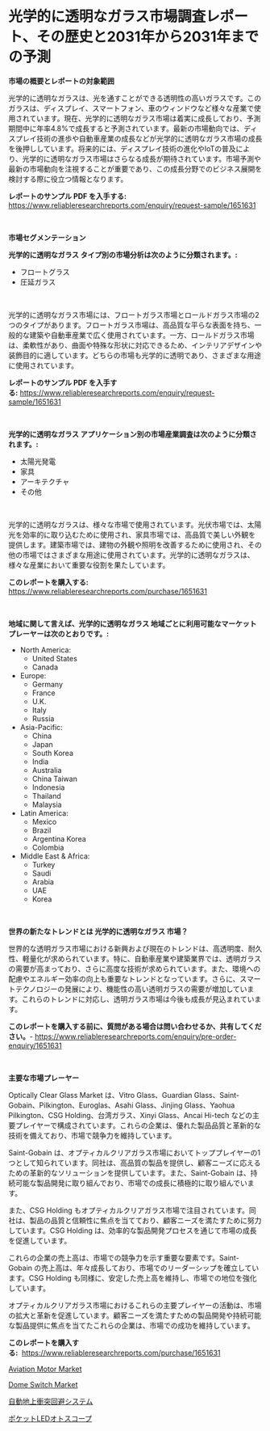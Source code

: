 <p><h1>光学的に透明なガラス市場調査レポート、その歴史と2031年から2031年までの予測</h1></p><p><strong>市場の概要とレポートの対象範囲</strong></p>
<p><p>光学的に透明なガラスは、光を通すことができる透明性の高いガラスです。このガラスは、ディスプレイ、スマートフォン、車のウィンドウなど様々な産業で使用されています。現在、光学的に透明なガラス市場は着実に成長しており、予測期間中に年率4.8%で成長すると予測されています。最新の市場動向では、ディスプレイ技術の進歩や自動車産業の成長などが光学的に透明なガラス市場の成長を後押ししています。将来的には、ディスプレイ技術の進化やIoTの普及により、光学的に透明なガラス市場はさらなる成長が期待されています。市場予測や最新の市場動向を注視することが重要であり、この成長分野でのビジネス展開を検討する際に役立つ情報となります。</p></p>
<p><strong>レポートのサンプル PDF を入手する:</strong> <a href="https://www.reliableresearchreports.com/enquiry/request-sample/1651631">https://www.reliableresearchreports.com/enquiry/request-sample/1651631</a></p>
<p>&nbsp;</p>
<p><strong>市場セグメンテーション</strong></p>
<p><strong>光学的に透明なガラス タイプ別の市場分析は次のように分類されます。:</strong></p>
<p><ul><li>フロートグラス</li><li>圧延ガラス</li></ul></p>
<p>&nbsp;</p>
<p><p>光学的に透明なガラス市場には、フロートガラス市場とロールドガラス市場の2つのタイプがあります。フロートガラス市場は、高品質な平らな表面を持ち、一般的な建築や自動車産業で広く使用されています。一方、ロールドガラス市場は、柔軟性があり、曲面や特殊な形状に対応できるため、インテリアデザインや装飾目的に適しています。どちらの市場も光学的に透明であり、さまざまな用途に使用されています。</p></p>
<p><strong>レポートのサンプル PDF を入手する:</strong>&nbsp;<a href="https://www.reliableresearchreports.com/enquiry/request-sample/1651631">https://www.reliableresearchreports.com/enquiry/request-sample/1651631</a></p>
<p>&nbsp;</p>
<p><strong> 光学的に透明なガラス アプリケーション別の市場産業調査は次のように分類されます。:</strong></p>
<p><ul><li>太陽光発電</li><li>家具</li><li>アーキテクチャ</li><li>その他</li></ul></p>
<p>&nbsp;</p>
<p><p>光学的に透明なガラスは、様々な市場で使用されています。光伏市場では、太陽光を効率的に取り込むために使用され、家具市場では、高品質で美しい外観を提供します。建築市場では、建物の外観や照明を改善するために使用され、その他の市場ではさまざまな用途に使用されています。光学的に透明なガラスは、様々な産業において重要な役割を果たしています。</p></p>
<p><strong>このレポートを購入する:</strong>&nbsp; <a href="https://www.reliableresearchreports.com/purchase/1651631">https://www.reliableresearchreports.com/purchase/1651631</a></p>
<p>&nbsp;</p>
<p><strong>地域に関して言えば、光学的に透明なガラス 地域ごとに利用可能なマーケットプレーヤーは次のとおりです。:</strong></p>
<p><ul>
    <li>
        North America:
        <ul>
            <li>United States</li>
            <li>Canada</li>
        </ul>
    </li>
    <li>
        Europe:
        <ul>
            <li>Germany</li>
            <li>France</li>
            <li>U.K.</li>
            <li>Italy</li>
            <li>Russia</li>
        </ul>
    </li>
    <li>
        Asia-Pacific:
        <ul>
            <li>China</li>
            <li>Japan</li>
            <li>South Korea</li>
            <li>India</li>
            <li>Australia</li>
            <li>China Taiwan</li>
            <li>Indonesia</li>
            <li>Thailand</li>
            <li>Malaysia</li>
        </ul>
    </li>
    <li>
        Latin America:
        <ul>
            <li>Mexico</li>
            <li>Brazil</li>
            <li>Argentina Korea</li>
            <li>Colombia</li>
        </ul>
    </li>
    <li>
        Middle East & Africa:
        <ul>
            <li>Turkey</li>
            <li>Saudi</li>
            <li>Arabia</li>
            <li>UAE</li>
            <li>Korea</li>
        </ul>
    </li>
    </ul></p>
<p>&nbsp;</p>
<p><strong>世界の新たなトレンドとは 光学的に透明なガラス 市場？</strong></p>
<p><p>世界的な透明ガラス市場における新興および現在のトレンドは、高透明度、耐久性、軽量化が求められています。特に、自動車産業や建築業界では、透明ガラスの需要が高まっており、さらに高度な技術が求められています。また、環境への配慮やエネルギー効率の向上も重要なトレンドとなっています。さらに、スマートテクノロジーの発展により、機能性の高い透明ガラスの需要が増加しています。これらのトレンドに対応し、透明ガラス市場は今後も成長が見込まれています。</p></p>
<p><strong>このレポートを購入する前に、質問がある場合は問い合わせるか、共有してください。</strong>- <a href="https://www.reliableresearchreports.com/enquiry/pre-order-enquiry/1651631">https://www.reliableresearchreports.com/enquiry/pre-order-enquiry/1651631</a></p>
<p>&nbsp;</p>
<p><strong>主要な市場プレーヤー</strong></p>
<p><p>Optically Clear Glass Market は、Vitro Glass、Guardian Glass、Saint-Gobain、Pilkington、Euroglas、Asahi Glass、Jinjing Glass、Yaohua Pilkington、CSG Holding、台湾ガラス、Xinyi Glass、Ancai Hi-tech などの主要プレイヤーで構成されています。これらの企業は、優れた製品品質と革新的な技術を備えており、市場で競争力を維持しています。</p><p>Saint-Gobain は、オプティカルクリアガラス市場においてトッププレイヤーの1つとして知られています。同社は、高品質の製品を提供し、顧客ニーズに応えるための革新的なソリューションを提供しています。また、Saint-Gobain は、持続可能な製品開発に取り組んでおり、市場での成長に積極的に取り組んでいます。</p><p>また、CSG Holding もオプティカルクリアガラス市場で注目されています。同社は、製品の品質と信頼性に焦点を当てており、顧客ニーズを満たすために努力しています。CSG Holding は、効率的な製品開発プロセスを通じて市場の成長を促進しています。</p><p>これらの企業の売上高は、市場での競争力を示す重要な要素です。Saint-Gobain の売上高は、年々成長しており、市場でのリーダーシップを確立しています。CSG Holding も同様に、安定した売上高を維持し、市場での地位を強化しています。</p><p>オプティカルクリアガラス市場におけるこれらの主要プレイヤーの活動は、市場の拡大と革新を促進しています。顧客ニーズを満たすための製品開発や持続可能な製品提供に焦点を当てたこれらの企業は、市場での成功を維持しています。</p></p>
<p><strong>このレポートを購入する:</strong>&nbsp;&nbsp;<a href="https://www.reliableresearchreports.com/purchase/1651631">https://www.reliableresearchreports.com/purchase/1651631</a></p>
<p><p><a href="https://github.com/Hazelklievgspy6vdcsmu106w/Market-Research-Report-List-1/blob/main/aviation-motor-market.md">Aviation Motor Market</a></p><p><a href="https://github.com/lubmix/Market-Research-Report-List-2/blob/main/dome-switch-market.md">Dome Switch Market</a></p><p><a href="https://github.com/marbadji/Market-Research-Report-List-1/blob/main/625164810480.md">自動地上衝突回避システム</a></p><p><a href="https://github.com/KaydenJohns1964/Market-Research-Report-List-1/blob/main/377966510481.md">ポケットLEDオトスコープ</a></p></p>